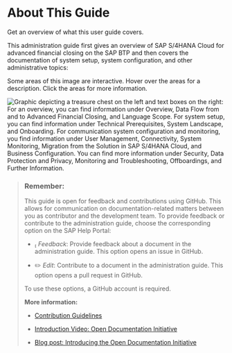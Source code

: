 <!-- loio2c624461d61046258ab6dec418d302bd -->

<link rel="stylesheet" type="text/css" href="../css/sap-icons.css"/>

# About This Guide

Get an overview of what this user guide covers.



This administration guide first gives an overview of SAP S/4HANA Cloud for advanced financial closing on the SAP BTP and then covers the documentation of system setup, system configuration, and other administrative topics:

Some areas of this image are interactive. Hover over the areas for a description. Click the areas for more information.

![Graphic depicting a treasure chest on the left and text boxes on the right: For an overview, you can find information under Overview, Data Flow
							from and to Advanced Financial Closing, and Language Scope. For system setup, you can find information under Technical
							Prerequisites, System Landscape, and Onboarding. For communication system configuration and monitoring, you find
							information under User Management, Connectivity, System Monitoring, Migration from the Solution in SAP S/4HANA Cloud, and
							Business Configuration. You can find more information under Security, Data Protection and Privacy, Monitoring and
							Troubleshooting, Offboardings, and Further Information.](images/Image_Map_Admin_Guide_Cover_b4e8103.png)



> ### Remember:  
> This guide is open for feedback and contributions using GitHub. This allows for communication on documentation-related matters between you as contributor and the development team. To provide feedback or contribute to the administration guide, choose the corresponding option on the SAP Help Portal:
> 
> -   <span class="SAP-icons"></span> *Feedback*: Provide feedback about a document in the administration guide. This option opens an issue in GitHub.
> 
> -   :pencil2: *Edit*: Contribute to a document in the administration guide. This option opens a pull request in GitHub.
> 
> 
> To use these options, a GitHub account is required.
> 
> **More information:**
> 
> -   [Contribution Guidelines](https://help.sap.com/docs/open-documentation-initiative/contribution-guidelines/readme.html)
> 
> -   [Introduction Video: Open Documentation Initiative](https://www.youtube.com/watch?v=DwxrZ6ET3Yc)
> 
> -   [Blog post: Introducing the Open Documentation Initiative](https://blogs.sap.com/2021/05/20/introducing-the-open-documentation-initiative/)

